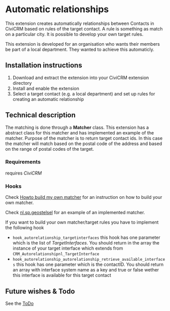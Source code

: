 Automatic relationships
==================================================

This extension creates automatically relationships between Contacts in CiviCRM based on rules of the target contact.
A rule is something as match on a particular city. It is possible to develop your own target rules.

This extension is developed for an organisation who wants their members be part of a local department. They wanted to achieve this automaticly.

Installation instructions
-------------------------

1. Download and extract the extension into your CiviCRM extension directory
2. Install and enable the extension
3. Select a target contact (e.g. a local department) and set up rules for creating an automatic relationship

Technical description
---------------------

The matching is done through a **Matcher** class. This extension has a abstract class for this matcher and has implemented an example of the matcher. Purpose of the matcher is to return target contact ids. In this case the matcher will match based on the postal code of the address and based on the range of postal codes of the target. 

### Requirements

requires *CiviCRM*

### Hooks

Check [Howto build my own matcher](docs/howto_own_matcher.md) for an instruction on how to build your own matcher.

Check [nl.sp.geostelsel](https://github.com/SPnl/nl.sp.geostelsel) for an example of an implemented matcher.

If you want to build your own matcher/target rules you have to implement the following hook

- `hook_autorelationship_targetinterfaces` this hook has one parameter which is the list of *TargetInterfaces*. You should return in the array the instance of your target interface which extends from  `CRM_Autorelationshipnl_TargetInterface`
- `hook_autorelationship_autorelationship_retrieve_available_interfaces` this hook has one parameter which is the contactID. You should return an array with interface system name as a key and true or false wether this interface is available for this target contact

Future wishes & Todo
--------------------

See the [ToDo](docs/TODO.md)
